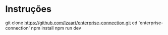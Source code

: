 # Instruções
git clone https://github.com/Izaart/enterprise-connection.git
cd 'enterprise-connection'
npm install 
npm run dev